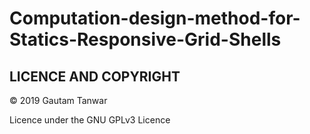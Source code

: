 # Computation-design-method-for-Statics-Responsive-Grid-Shells


## LICENCE AND COPYRIGHT
© 2019 Gautam Tanwar

Licence under the GNU GPLv3 Licence

